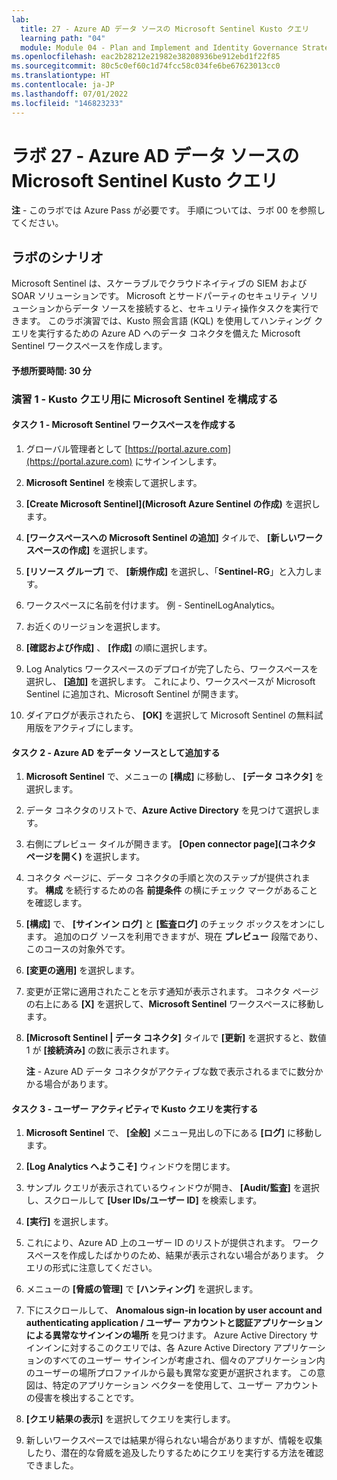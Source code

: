 ```yaml
---
lab:
  title: 27 - Azure AD データ ソースの Microsoft Sentinel Kusto クエリ
  learning path: "04"
  module: Module 04 - Plan and Implement and Identity Governance Strategy
ms.openlocfilehash: eac2b28212e21982e38208936be912ebd1f22f85
ms.sourcegitcommit: 80c5c0ef60c1d74fcc58c034fe6be67623013cc0
ms.translationtype: HT
ms.contentlocale: ja-JP
ms.lasthandoff: 07/01/2022
ms.locfileid: "146823233"
---
```

# <a name="lab-27---microsoft-sentinel-kusto-queries-for-azure-ad-data-sources"></a>ラボ 27 - Azure AD データ ソースの Microsoft Sentinel Kusto クエリ

**注** - このラボでは Azure Pass が必要です。 手順については、ラボ 00 を参照してください。

## <a name="lab-scenario"></a>ラボのシナリオ

Microsoft Sentinel は、スケーラブルでクラウドネイティブの SIEM および SOAR ソリューションです。  Microsoft とサードパーティのセキュリティ ソリューションからデータ ソースを接続すると、セキュリティ操作タスクを実行できます。  このラボ演習では、Kusto 照会言語 (KQL) を使用してハンティング クエリを実行するための Azure AD へのデータ コネクタを備えた Microsoft Sentinel ワークスペースを作成します。 

#### <a name="estimated-time-30-minutes"></a>予想所要時間: 30 分

### <a name="exercise-1---configure-microsoft-sentinel-for-kusto-queries"></a>演習 1 - Kusto クエリ用に Microsoft Sentinel を構成する

#### <a name="task-1---create-a-microsoft-sentinel-workspace"></a>タスク 1 - Microsoft Sentinel ワークスペースを作成する

1. グローバル管理者として [https://portal.azure.com](https://portal.azure.com) にサインインします。

1. **Microsoft Sentinel** を検索して選択します。 

1. **[Create Microsoft Sentinel](Microsoft Azure Sentinel の作成)** を選択します。

1. **[ワークスペースへの Microsoft Sentinel の追加]** タイルで、 **[新しいワークスペースの作成]** を選択します。

1. **[リソース グループ]** で、 **[新規作成]** を選択し、「**Sentinel-RG**」と入力します。

1. ワークスペースに名前を付けます。  例 - SentinelLogAnalytics。

1. お近くのリージョンを選択します。

1. **[確認および作成]** 、 **[作成]** の順に選択します。

1. Log Analytics ワークスペースのデプロイが完了したら、ワークスペースを選択し、 **[追加]** を選択します。  これにより、ワークスペースが Microsoft Sentinel に追加され、Microsoft Sentinel が開きます。

1. ダイアログが表示されたら、 **[OK]** を選択して Microsoft Sentinel の無料試用版をアクティブにします。

#### <a name="task-2---add-azure-ad-as-a-data-source"></a>タスク 2 - Azure AD をデータ ソースとして追加する

1. **Microsoft Sentinel** で、メニューの **[構成]** に移動し、 **[データ コネクタ]** を選択します。

1. データ コネクタのリストで、**Azure Active Directory** を見つけて選択します。

1. 右側にプレビュー タイルが開きます。  **[Open connector page]\(コネクタ ページを開く\)** を選択します。

1. コネクタ ページに、データ コネクタの手順と次のステップが提供されます。 **構成** を続行するための各 **前提条件** の横にチェック マークがあることを確認します。

1. **[構成]** で、 **[サインイン ログ]** と **[監査ログ]** のチェック ボックスをオンにします。 追加のログ ソースを利用できますが、現在 **プレビュー** 段階であり、このコースの対象外です。

1. **[変更の適用]** を選択します。 

1. 変更が正常に適用されたことを示す通知が表示されます。 コネクタ ページの右上にある **[X]** を選択して、**Microsoft Sentinel** ワークスペースに移動します。

1. **[Microsoft Sentinel | データ コネクタ]** タイルで **[更新]** を選択すると、数値 1 が **[接続済み]** の数に表示されます。

   **注** - Azure AD データ コネクタがアクティブな数で表示されるまでに数分かかる場合があります。 

#### <a name="task-3---run-kusto-query-on-user-activity"></a>タスク 3 - ユーザー アクティビティで Kusto クエリを実行する

1. **Microsoft Sentinel** で、 **[全般]** メニュー見出しの下にある **[ログ]** に移動します。

1. **[Log Analytics へようこそ]** ウィンドウを閉じます。

1. サンプル クエリが表示されているウィンドウが開き、 **[Audit/監査]** を選択し、スクロールして **[User IDs/ユーザー ID]** を検索します。

1. **[実行]** を選択します。 

1. これにより、Azure AD 上のユーザー ID のリストが提供されます。  ワークスペースを作成したばかりのため、結果が表示されない場合があります。  クエリの形式に注意してください。

1. メニューの **[脅威の管理]** で **[ハンティング]** を選択します。 

1. 下にスクロールして、 **Anomalous sign-in location by user account and authenticating application / ユーザー アカウントと認証アプリケーションによる異常なサインインの場所** を見つけます。  Azure Active Directory サインインに対するこのクエリでは、各 Azure Active Directory アプリケーションのすべてのユーザー サインインが考慮され、個々のアプリケーション内のユーザーの場所プロファイルから最も異常な変更が選択されます。 この意図は、特定のアプリケーション ベクターを使用して、ユーザー アカウントの侵害を検出することです。 

1. **[クエリ結果の表示]** を選択してクエリを実行します。

1. 新しいワークスペースでは結果が得られない場合がありますが、情報を収集したり、潜在的な脅威を追及したりするためにクエリを実行する方法を確認できました。
